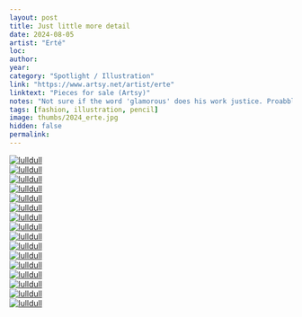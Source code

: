 ```yaml
---
layout: post
title: Just little more detail
date: 2024-08-05
artist: "Erté"
loc: 
author: 
year: 
category: "Spotlight / Illustration"
link: "https://www.artsy.net/artist/erte"
linktext: "Pieces for sale (Artsy)"
notes: "Not sure if the word 'glamorous' does his work justice. Proabbly best known for the cruella-esque 'Symphony in Black' – Erté's work is incredibly recognizable and detailed – a style that has been mimicked countless times after it was introduced."
tags: [fashion, illustration, pencil]
image: thumbs/2024_erte.jpg
hidden: false
permalink:
---
```



<div class="post_image_rounded">
	<a href="{{ site.baseurl }}/images/posts/2024_erte/005.jpg" target="_blank">
	<img src="{{ site.baseurl }}/images/posts/2024_erte/005.jpg" alt="lulldull"></a>
</div>


<div class="post_image_rounded">
	<a href="{{ site.baseurl }}/images/posts/2024_erte/001.jpg" target="_blank">
	<img src="{{ site.baseurl }}/images/posts/2024_erte/001.jpg" alt="lulldull"></a>
</div>

<div class="post_image_rounded">
	<a href="{{ site.baseurl }}/images/posts/2024_erte/002.jpg" target="_blank">
	<img src="{{ site.baseurl }}/images/posts/2024_erte/002.jpg" alt="lulldull"></a>
</div>

<div class="post_image_rounded">
	<a href="{{ site.baseurl }}/images/posts/2024_erte/003.jpg" target="_blank">
	<img src="{{ site.baseurl }}/images/posts/2024_erte/003.jpg" alt="lulldull"></a>
</div>

<div class="post_image_rounded">
	<a href="{{ site.baseurl }}/images/posts/2024_erte/004.jpg" target="_blank">
	<img src="{{ site.baseurl }}/images/posts/2024_erte/004.jpg" alt="lulldull"></a>
</div>

<div class="post_image">
	<a href="{{ site.baseurl }}/images/posts/2024_erte/006.jpg" target="_blank">
	<img src="{{ site.baseurl }}/images/posts/2024_erte/006.jpg" alt="lulldull"></a>
</div>

<div class="post_image">
	<a href="{{ site.baseurl }}/images/posts/2024_erte/007.jpg" target="_blank">
	<img src="{{ site.baseurl }}/images/posts/2024_erte/007.jpg" alt="lulldull"></a>
</div>


<div class="post_image">
	<a href="{{ site.baseurl }}/images/posts/2024_erte/008.jpg" target="_blank">
	<img src="{{ site.baseurl }}/images/posts/2024_erte/008.jpg" alt="lulldull"></a>
</div>

<div class="post_image">
	<a href="{{ site.baseurl }}/images/posts/2024_erte/009.jpg" target="_blank">
	<img src="{{ site.baseurl }}/images/posts/2024_erte/009.jpg" alt="lulldull"></a>
</div>

<div class="post_image">
	<a href="{{ site.baseurl }}/images/posts/2024_erte/010.jpg" target="_blank">
	<img src="{{ site.baseurl }}/images/posts/2024_erte/010.jpg" alt="lulldull"></a>
</div>


<div class="post_image">
	<a href="{{ site.baseurl }}/images/posts/2024_erte/011.jpg" target="_blank">
	<img src="{{ site.baseurl }}/images/posts/2024_erte/011.jpg" alt="lulldull"></a>
</div>


<div class="post_image">
	<a href="{{ site.baseurl }}/images/posts/2024_erte/012.jpg" target="_blank">
	<img src="{{ site.baseurl }}/images/posts/2024_erte/012.jpg" alt="lulldull"></a>
</div>


<div class="post_image">
	<a href="{{ site.baseurl }}/images/posts/2024_erte/013.jpg" target="_blank">
	<img src="{{ site.baseurl }}/images/posts/2024_erte/013.jpg" alt="lulldull"></a>
</div>


<div class="post_image">
	<a href="{{ site.baseurl }}/images/posts/2024_erte/014.jpg" target="_blank">
	<img src="{{ site.baseurl }}/images/posts/2024_erte/014.jpg" alt="lulldull"></a>
</div>


<div class="post_image">
	<a href="{{ site.baseurl }}/images/posts/2024_erte/015.jpg" target="_blank">
	<img src="{{ site.baseurl }}/images/posts/2024_erte/015.jpg" alt="lulldull"></a>
</div>

<div class="post_image">
	<a href="{{ site.baseurl }}/images/posts/2024_erte/016.jpg" target="_blank">
	<img src="{{ site.baseurl }}/images/posts/2024_erte/016.jpg" alt="lulldull"></a>
</div>